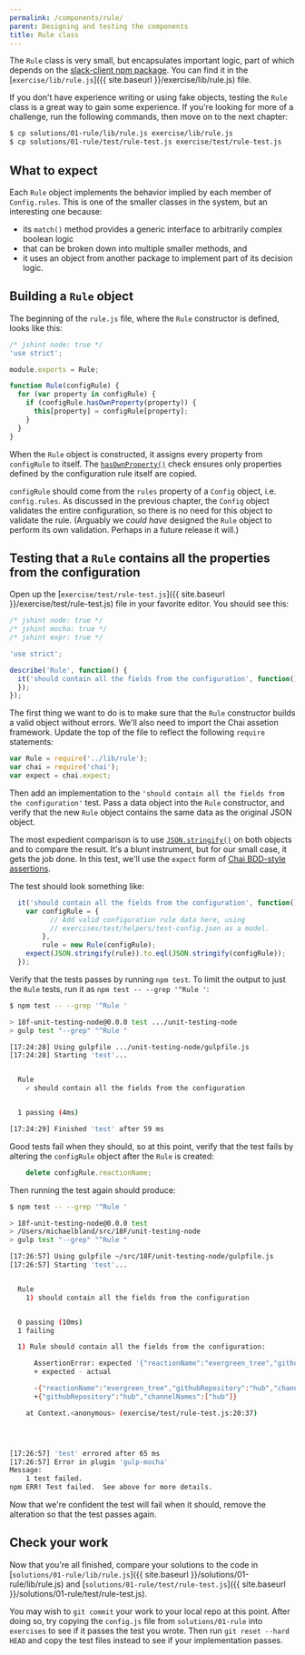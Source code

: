 ```yaml
---
permalink: /components/rule/
parent: Designing and testing the components
title: Rule class
---
```

The `Rule` class is very small, but encapsulates important logic, part of
which depends on the [slack-client npm
package](https://www.npmjs.com/package/slack-client). You can find it in the
[`exercise/lib/rule.js`]({{ site.baseurl }}/exercise/lib/rule.js) file.

If you don't have experience writing or using fake objects, testing the `Rule`
class is a great way to gain some experience. If you're looking for more of a
challenge, run the following commands, then move on to the next chapter:

```sh
$ cp solutions/01-rule/lib/rule.js exercise/lib/rule.js
$ cp solutions/01-rule/test/rule-test.js exercise/test/rule-test.js
```

## What to expect

Each `Rule` object implements the behavior implied by each member of
`Config.rules`. This is one of the smaller classes in the system, but an
interesting one because:

- its `match()` method provides a generic interface to arbitrarily complex
  boolean logic
- that can be broken down into multiple smaller methods, and
- it uses an object from another package to implement part of its decision
  logic.

## Building a `Rule` object

The beginning of the `rule.js` file, where the `Rule` constructor is defined,
looks like this:

```js
/* jshint node: true */
'use strict';

module.exports = Rule;

function Rule(configRule) {
  for (var property in configRule) {
    if (configRule.hasOwnProperty(property)) {
      this[property] = configRule[property];
    }
  }
}
```

When the `Rule` object is constructed, it assigns every property from
`configRule` to itself. The
[`hasOwnProperty()`](https://developer.mozilla.org/en-US/docs/Web/JavaScript/Reference/Global_Objects/Object/hasOwnProperty)
check ensures only properties defined by the configuration rule itself are
copied.

`configRule` should come from the `rules` property of a `Config` object, i.e.
`config.rules`. As discussed in the previous chapter, the `Config` object
validates the entire configuration, so there is no need for this object to
validate the rule. (Arguably we _could have_ designed the `Rule` object to
perform its own validation. Perhaps in a future release it will.) 

## Testing that a `Rule` contains all the properties from the configuration

Open up the
[`exercise/test/rule-test.js`]({{ site.baseurl }}/exercise/test/rule-test.js)
file in your favorite editor. You should see this:

```js
/* jshint node: true */
/* jshint mocha: true */
/* jshint expr: true */

'use strict';

describe('Rule', function() {
  it('should contain all the fields from the configuration', function() {
  });
});
```

The first thing we want to do is to make sure that the `Rule` constructor
builds a valid object without errors. We'll also need to import the Chai
assetion framework. Update the top of the file to reflect the following
`require` statements:

```js
var Rule = require('../lib/rule');
var chai = require('chai');
var expect = chai.expect;
```

Then add an implementation to the `'should contain all the fields from the
configuration'` test. Pass a data object into the `Rule` constructor, and
verify that the new `Rule` object contains the same data as the original JSON
object.

The most expedient comparison is to use
[`JSON.stringify()`](https://developer.mozilla.org/en-US/docs/Web/JavaScript/Reference/Global_Objects/JSON/stringify)
on both objects and to compare the result. It's a blunt instrument, but for
our small case, it gets the job done. In this test, we'll use the `expect`
form of [Chai BDD-style assertions](http://chaijs.com/api/bdd/).

The test should look something like:

```js
  it('should contain all the fields from the configuration', function() {
    var configRule = {
          // Add valid configuration rule data here, using
          // exercises/test/helpers/test-config.json as a model.
        },
        rule = new Rule(configRule);
    expect(JSON.stringify(rule)).to.eql(JSON.stringify(configRule));
  });
```

Verify that the tests passes by running `npm test`. To limit the output to just the `Rule` tests, run it as `npm test -- --grep '^Rule '`:

```sh
$ npm test -- --grep '^Rule '

> 18f-unit-testing-node@0.0.0 test .../unit-testing-node
> gulp test "--grep" "^Rule "

[17:24:28] Using gulpfile .../unit-testing-node/gulpfile.js
[17:24:28] Starting 'test'...


  Rule
    ✓ should contain all the fields from the configuration


  1 passing (4ms)

[17:24:29] Finished 'test' after 59 ms
```

Good tests fail when they should, so at this point, verify that the test
fails by altering the `configRule` object after the `Rule` is created:

```js
    delete configRule.reactionName;
```

Then running the test again should produce:

```sh
$ npm test -- --grep '^Rule '

> 18f-unit-testing-node@0.0.0 test
> /Users/michaelbland/src/18F/unit-testing-node
> gulp test "--grep" "^Rule "

[17:26:57] Using gulpfile ~/src/18F/unit-testing-node/gulpfile.js
[17:26:57] Starting 'test'...


  Rule
    1) should contain all the fields from the configuration


  0 passing (10ms)
  1 failing

  1) Rule should contain all the fields from the configuration:

      AssertionError: expected '{"reactionName":"evergreen_tree","githubRepository":"hub","channelNames":["hub"]}' to deeply equal '{"githubRepository":"hub","channelNames":["hub"]}'
      + expected - actual

      -{"reactionName":"evergreen_tree","githubRepository":"hub","channelNames":["hub"]}
      +{"githubRepository":"hub","channelNames":["hub"]}

    at Context.<anonymous> (exercise/test/rule-test.js:20:37)




[17:26:57] 'test' errored after 65 ms
[17:26:57] Error in plugin 'gulp-mocha'
Message:
    1 test failed.
npm ERR! Test failed.  See above for more details.
```

Now that we're confident the test will fail when it should, remove the
alteration so that the test passes again.

## Check your work

Now that you're all finished, compare your solutions to the code in
[`solutions/01-rule/lib/rule.js`]({{ site.baseurl }}/solutions/01-rule/lib/rule.js)
and
[`solutions/01-rule/test/rule-test.js`]({{ site.baseurl }}/solutions/01-rule/test/rule-test.js).

You may wish to `git commit` your work to your local repo at this point. After
doing so, try copying the `config.js` file from `solutions/01-rule` into
`exercises` to see if it passes the test you wrote. Then run `git reset --hard
HEAD` and copy the test files instead to see if your implementation passes.
